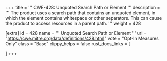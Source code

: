 +++
title = '''
CWE-428: Unquoted Search Path or Element
'''
description	= '''
The product uses a search path that contains an unquoted element, in which the element contains whitespace or other separators. This can cause the product to access resources in a parent path.
'''
weight = 428

[extra]
id = 428
name = '''
Unquoted Search Path or Element
'''
url = "https://cwe.mitre.org/data/definitions/428.html"
vote = "Opt-In Measures Only"
class = "Base"
clippy_helps = false
rust_docs_links = [
	
]
+++
